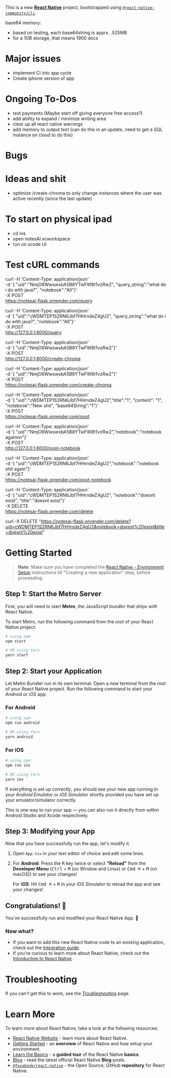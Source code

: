 This is a new [**React Native**](https://reactnative.dev) project, bootstrapped using [`@react-native-community/cli`](https://github.com/react-native-community/cli).

base64 memory:
- based on testing, each base64string is apprx. .525MB
- for a 1GB storage, that means 1900 docs


# Major issues
- implement CI into app cycle
- Create iphone version of app

# Ongoing To-Dos
- test payments (Maybe start off giving everyone free access?)
- add ability to expand / minimize writing area
- clear up all react native warnings
- add memory to output text (can do this in an update, need to get a SQL instance on cloud to do this)


# Bugs

# Ideas and shit
- optimize /create-chroma to only change instances where the user was active recently (since the last update)


# To start on physical ipad
- cd ios
- open notesAi.xcworkspace
- run on xcode UI


# Test cURL commands


curl -H 'Content-Type: application/json' \
      -d '{ "uid":"NmjO6WwswsbA5B8YTwFW8t1vzRw2", "query_string":"what do i do with java?", "notebook":"All"}' \
      -X POST \
     https://notesai-flask.onrender.com/query

curl -H 'Content-Type: application/json' \
      -d '{ "uid":"cWDMTEP1S2RN6Jbf7HHrndeZ4gU2", "query_string":"what do i do with java?", "notebook":"All"}' \
      -X POST \
     http://127.0.0.1:8000/query

curl -H 'Content-Type: application/json' \
      -d '{ "uid":"NmjO6WwswsbA5B8YTwFW8t1vzRw2"}' \
      -X POST \
     http://127.0.0.1:8000/create-chroma

curl -H 'Content-Type: application/json' \
      -d '{ "uid":"NmjO6WwswsbA5B8YTwFW8t1vzRw2"}' \
      -X POST \
     https://notesai-flask.onrender.com/create-chroma

curl -H 'Content-Type: application/json' \
      -d '{ "uid":"cWDMTEP1S2RN6Jbf7HHrndeZ4gU2","title":"1", "content": "1", "notebook":"New shit", "base64String":"1"}' \
      -X POST \
     https://notesai-flask.onrender.com/post

curl -H 'Content-Type: application/json' \
      -d '{ "uid":"NmjO6WwswsbA5B8YTwFW8t1vzRw2","notebook":"notebook againnn"}' \
      -X POST \
     http://127.0.0.1:8000/post-notebook

curl -H 'Content-Type: application/json' \
      -d '{ "uid":"cWDMTEP1S2RN6Jbf7HHrndeZ4gU2","notebook":"notebook shit again"}' \
      -X POST \
     https://notesai-flask.onrender.com/post-notebook

curl -H 'Content-Type: application/json' \
      -d '{ "uid":"cWDMTEP1S2RN6Jbf7HHrndeZ4gU2", "notebook":"doesnt exist", "title":"doesnt exist"}' \
      -X DELETE \
     https://notesai-flask.onrender.com/delete




curl -X DELETE "https://notesai-flask.onrender.com/delete?uid=cWDMTEP1S2RN6Jbf7HHrndeZ4gU2&notebook=doesnt%20exist&title=doesnt%20exist"

# Getting Started

>**Note**: Make sure you have completed the [React Native - Environment Setup](https://reactnative.dev/docs/environment-setup) instructions till "Creating a new application" step, before proceeding.

## Step 1: Start the Metro Server

First, you will need to start **Metro**, the JavaScript _bundler_ that ships _with_ React Native.

To start Metro, run the following command from the _root_ of your React Native project:

```bash
# using npm
npm start

# OR using Yarn
yarn start
```

## Step 2: Start your Application

Let Metro Bundler run in its _own_ terminal. Open a _new_ terminal from the _root_ of your React Native project. Run the following command to start your _Android_ or _iOS_ app:

### For Android

```bash
# using npm
npm run android

# OR using Yarn
yarn android
```

### For iOS

```bash
# using npm
npm run ios

# OR using Yarn
yarn ios
```

If everything is set up _correctly_, you should see your new app running in your _Android Emulator_ or _iOS Simulator_ shortly provided you have set up your emulator/simulator correctly.

This is one way to run your app — you can also run it directly from within Android Studio and Xcode respectively.

## Step 3: Modifying your App

Now that you have successfully run the app, let's modify it.

1. Open `App.tsx` in your text editor of choice and edit some lines.
2. For **Android**: Press the <kbd>R</kbd> key twice or select **"Reload"** from the **Developer Menu** (<kbd>Ctrl</kbd> + <kbd>M</kbd> (on Window and Linux) or <kbd>Cmd ⌘</kbd> + <kbd>M</kbd> (on macOS)) to see your changes!

   For **iOS**: Hit <kbd>Cmd ⌘</kbd> + <kbd>R</kbd> in your iOS Simulator to reload the app and see your changes!

## Congratulations! :tada:

You've successfully run and modified your React Native App. :partying_face:

### Now what?

- If you want to add this new React Native code to an existing application, check out the [Integration guide](https://reactnative.dev/docs/integration-with-existing-apps).
- If you're curious to learn more about React Native, check out the [Introduction to React Native](https://reactnative.dev/docs/getting-started).

# Troubleshooting

If you can't get this to work, see the [Troubleshooting](https://reactnative.dev/docs/troubleshooting) page.

# Learn More

To learn more about React Native, take a look at the following resources:

- [React Native Website](https://reactnative.dev) - learn more about React Native.
- [Getting Started](https://reactnative.dev/docs/environment-setup) - an **overview** of React Native and how setup your environment.
- [Learn the Basics](https://reactnative.dev/docs/getting-started) - a **guided tour** of the React Native **basics**.
- [Blog](https://reactnative.dev/blog) - read the latest official React Native **Blog** posts.
- [`@facebook/react-native`](https://github.com/facebook/react-native) - the Open Source; GitHub **repository** for React Native.
